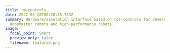 ```yaml
---
title: rm-controls
date: 2022-03-28T06:28:15.755Z
summary: Hardware/simulation interface based on ros-controls for developing
  RoboMaster robots and high-performance robots.
image:
  focal_point: Smart
  preview_only: false
  filename: featured.png
---
```

